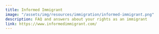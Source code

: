 ```yaml
---
title: Informed Immigrant
image: "/assets/img/resources/immigration/informed-immigrant.png"
description: FAQ and answers about your rights as an immigrant
link: https://www.informedimmigrant.com/
---
```

